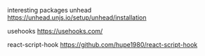 interesting packages
unhead
https://unhead.unjs.io/setup/unhead/installation

usehooks
https://usehooks.com/

react-script-hook
https://github.com/hupe1980/react-script-hook

